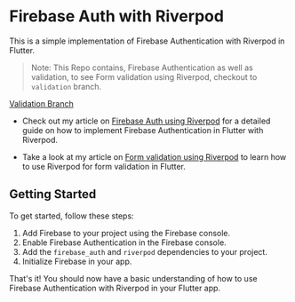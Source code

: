 # Firebase Auth with Riverpod

This is a simple implementation of Firebase Authentication with Riverpod in Flutter.

> Note: This Repo contains, Firebase Authentication as well as validation, to see Form validation using Riverpod, checkout to `validation` branch.

[Validation Branch](https://github.com/coder-Aayush/firebase_auth_riverpod/tree/validation)

- Check out my article on [Firebase Auth using Riverpod](https://medium.com/@theaayushbhattarai/firebase-auth-using-riverpod-d57c9d43ccd8) for a detailed guide on how to implement Firebase Authentication in Flutter with Riverpod.

- Take a look at my article on [Form validation using Riverpod](https://medium.com/@theaayushbhattarai/form-validation-using-riverpod-4e0f902331af) to learn how to use Riverpod for form validation in Flutter.




## Getting Started

To get started, follow these steps:

1. Add Firebase to your project using the Firebase console.
2. Enable Firebase Authentication in the Firebase console.
3. Add the `firebase_auth` and `riverpod` dependencies to your project.
4. Initialize Firebase in your app.




That's it! You should now have a basic understanding of how to use Firebase Authentication with Riverpod in your Flutter app.
